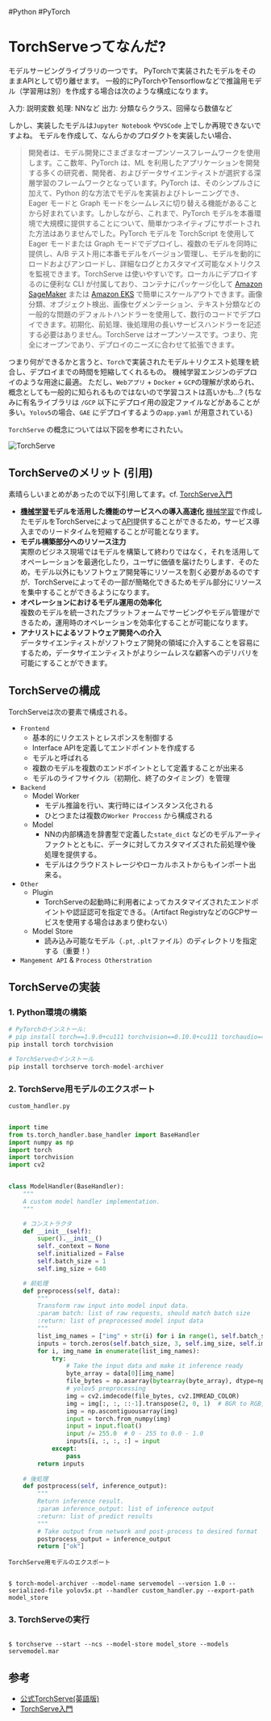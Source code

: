 #Python 
#PyTorch

# TorchServeってなんだ?

モデルサービングライブラリの一つです。
PyTorchで実装されたモデルをそのままAPIとして切り離せます。
一般的にPyTorchやTensorflowなどで推論用モデル（学習用は別）を作成する場合は次のような構成になります。

入力: 説明変数
処理: NNなど
出力: 分類ならクラス、回帰なら数値など

しかし、実装したモデルは`Jupyter Notebook` や`VSCode` 上でしか再現できないですよね。
モデルを作成して、なんらかのプロダクトを実装したい場合、

> 開発者は、モデル開発にさまざまなオープンソースフレームワークを使用します。ここ数年、PyTorch は、ML を利用したアプリケーションを開発する多くの研究者、開発者、およびデータサイエンティストが選択する深層学習のフレームワークとなっています。PyTorch は、そのシンプルさに加えて、Python 的な方法でモデルを実装およびトレーニングでき、Eager モードと Graph モードをシームレスに切り替える機能があることから好まれています。しかしながら、これまで、PyTorch モデルを本番環境で大規模に提供することについて、簡単かつネイティブにサポートされた方法はありませんでした。PyTorch モデルを TorchScript を使用して Eager モードまたは Graph モードでデプロイし、複数のモデルを同時に提供し、A/B テスト用に本番モデルをバージョン管理し、モデルを動的にロードおよびアンロードし、詳細なログとカスタマイズ可能なメトリクスを監視できます。TorchServe は使いやすいです。ローカルにデプロイするのに便利な CLI が付属しており、コンテナにパッケージ化して [Amazon SageMaker](https://aws.amazon.com/sagemaker/) または [Amazon EKS](https://aws.amazon.com/eks/) で簡単にスケールアウトできます。画像分類、オブジェクト検出、画像セグメンテーション、テキスト分類などの一般的な問題のデフォルトハンドラーを使用して、数行のコードでデプロイできます。初期化、前処理、後処理用の長いサービスハンドラーを記述する必要はありません。TorchServe はオープンソースです。つまり、完全にオープンであり、デプロイのニーズに合わせて拡張できます。

つまり何ができるかと言うと、`Torch`で実装されたモデル＋リクエスト処理を統合し、デプロイまでの時間を短縮してくれるもの。
機械学習エンジンのデプロイのような用途に最適。
ただし、`Webアプリ` + `Docker` + `GCP`の理解が求められ、概念としても一般的に知られるものではないので学習コストは高いかも...?
(ちなみに有名ライブラリは `/GCP` 以下にデプロイ用の設定ファイルなどがあることが多い。`Yolov5`の場合、`GAE` にデプロイするようの`app.yaml`  が用意されている)

`TorchServe` の概念については以下図を参考にされたい。

![TorchServe](https://cdn-ak.f.st-hatena.com/images/fotolife/t/takaherox/20200726/20200726152512.png)

## TorchServeのメリット (引用)

素晴らしいまとめがあったので以下引用してます。cf.  [TorchServe入門](https://takaherox.hatenablog.com/entry/2021/01/02/144216)

-   **[機械学習](http://d.hatena.ne.jp/keyword/%B5%A1%B3%A3%B3%D8%BD%AC)モデルを活用した機能のサービスへの導入高速化**
    [機械学習](http://d.hatena.ne.jp/keyword/%B5%A1%B3%A3%B3%D8%BD%AC)で作成したモデルをTorchServeによって[API](http://d.hatena.ne.jp/keyword/API)提供することができるため，サービス導入までのリードタイムを短縮することが可能となります。
-   **モデル構築部分へのリソース注力**  
    実際のビジネス現場ではモデルを構築して終わりではなく，それを活用してオペーレーションを最適化したり，ユーザに価値を届けたりします．そのため，モデル以外にもソフトウェア開発等にリソースを割く必要があるのですが．TorchServeによってその一部が簡略化できるためモデル部分にリソースを集中することができるようになります。
-   **オペレーションにおけるモデル運用の効率化**  
    複数のモデルを統一されたプラットフォームでサービングやモデル管理ができるため，運用時のオペレーションを効率化することが可能になります。
-   **アナリストによるソフトウェア開発への介入**  
    データサイエンティストがソフトウェア開発の領域に介入することを容易にするため，データサイエンティストがよりシームレスな顧客へのデリバリを可能にすることができます。

## TorchServeの構成

TorchServeは次の要素で構成される。

- `Frontend`
	- 基本的にリクエストとレスポンスを制御する
	- Interface APIを定義してエンドポイントを作成する
	- モデルと呼ばれる
	- 複数のモデルを複数のエンドポイントとして定義することが出来る
	- モデルのライフサイクル（初期化、終了のタイミング）を管理
- `Backend`
	- Model Worker
		- モデル推論を行い、実行時にはインスタンス化される
		- ひとつまたは複数の`Worker Proccess` から構成される
	- Model
		- NNの内部構造を辞書型で定義した`state_dict` などのモデルアーティファクトとともに、データに対してカスタマイズされた前処理や後処理を提供する。
		- モデルはクラウドストレージやローカルホストからもインポート出来る。
- `Other`
	- Plugin
		- TorchServeの起動時に利用者によってカスタマイズされたエンドポイントや認証認可を指定できる。（Artifact RegistryなどのGCPサービスを使用する場合はあまり使わない）
	- Model Store
		- 読み込み可能なモデル（`.pt`, `.plt`ファイル）のディレクトリを指定する（重要！）
- `Mangement API` & `Process Otherstration`

## TorchServeの実装

### 1. Python環境の構築

```python
# PyTorchのインストール: 
# pip install torch==1.9.0+cu111 torchvision==0.10.0+cu111 torchaudio==0.9.0 -f https://download.pytorch.org/whl/torch_stable.html
pip install torch torchvision 

# TorchServeのインストール
pip install torchserve torch-model-archiver
```

### 2. TorchServe用モデルのエクスポート
`custom_handler.py`
```python

import time
from ts.torch_handler.base_handler import BaseHandler
import numpy as np
import torch
import torchvision
import cv2


class ModelHandler(BaseHandler):
    """
    A custom model handler implementation.
    """

	# コンストラクタ
    def __init__(self):
        super().__init__()
        self._context = None
        self.initialized = False
        self.batch_size = 1
        self.img_size = 640

	# 前処理
    def preprocess(self, data):
        """
        Transform raw input into model input data.
        :param batch: list of raw requests, should match batch size
        :return: list of preprocessed model input data
        """
        list_img_names = ["img" + str(i) for i in range(1, self.batch_size + 1)]
        inputs = torch.zeros(self.batch_size, 3, self.img_size, self.img_size)
        for i, img_name in enumerate(list_img_names):
            try:
                # Take the input data and make it inference ready
                byte_array = data[0][img_name]
                file_bytes = np.asarray(bytearray(byte_array), dtype=np.uint8)
                # yolov5 preprocessing
                img = cv2.imdecode(file_bytes, cv2.IMREAD_COLOR)
                img = img[:, :, ::-1].transpose(2, 0, 1)  # BGR to RGB, to 3x416x416
                img = np.ascontiguousarray(img)
                input = torch.from_numpy(img)
                input = input.float()
                input /= 255.0  # 0 - 255 to 0.0 - 1.0
                inputs[i, :, :, :] = input
            except:
                pass
        return inputs
	
	# 後処理
    def postprocess(self, inference_output):
        """
        Return inference result.
        :param inference_output: list of inference output
        :return: list of predict results
        """
        # Take output from network and post-process to desired format
        postprocess_output = inference_output
        return ["ok"]


```

`TorchServe用モデルのエクスポート`
```shell

$ torch-model-archiver --model-name servemodel --version 1.0 --serialized-file yolov5x.pt --handler custom_handler.py --export-path model_store

```

### 3. TorchServeの実行

```shell

$ torchserve --start --ncs --model-store model_store --models servemodel.mar

```



## 参考

- [公式TorchServe(英語版)](https://pytorch.org/serve/)
- [TorchServe入門](https://takaherox.hatenablog.com/entry/2021/01/02/144216)